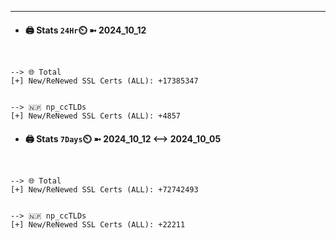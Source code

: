 

---
- #### 🖨️ **Stats** `24Hr`⏲️ ➼ 2024_10_12
```console


--> 🌐 Total
[+] New/ReNewed SSL Certs (ALL): +17385347


--> 🇳🇵 np_ccTLDs
[+] New/ReNewed SSL Certs (ALL): +4857

```

- #### 🖨️ **Stats** `7Days`⏲️ ➼ 2024_10_12 <--> 2024_10_05
```console


--> 🌐 Total
[+] New/ReNewed SSL Certs (ALL): +72742493


--> 🇳🇵 np_ccTLDs
[+] New/ReNewed SSL Certs (ALL): +22211

```

